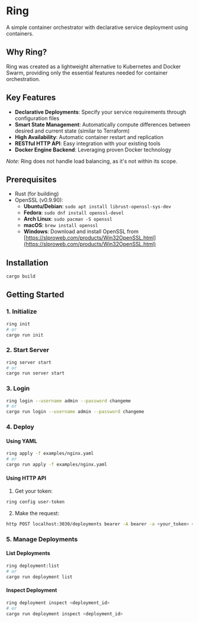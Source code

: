 # Ring

A simple container orchestrator with declarative service deployment using containers.

## Why Ring?

Ring was created as a lightweight alternative to Kubernetes and Docker Swarm, providing only the essential features needed for container orchestration.

## Key Features

- **Declarative Deployments**: Specify your service requirements through configuration files
- **Smart State Management**: Automatically compute differences between desired and current state (similar to Terraform)
- **High Availability**: Automatic container restart and replication
- **RESTful HTTP API**: Easy integration with your existing tools
- **Docker Engine Backend**: Leveraging proven Docker technology

*Note*: Ring does not handle load balancing, as it's not within its scope.

## Prerequisites

- Rust (for building)
- OpenSSL (v0.9.90):
    - **Ubuntu/Debian**: `sudo apt install librust-openssl-sys-dev`
    - **Fedora**: `sudo dnf install openssl-devel`
    - **Arch Linux**: `sudo pacman -S openssl`
    - **macOS**: `brew install openssl`
    - **Windows**: Download and install OpenSSL from [https://slproweb.com/products/Win32OpenSSL.html](https://slproweb.com/products/Win32OpenSSL.html)

## Installation

```bash
cargo build
```

## Getting Started

### 1. Initialize

```bash
ring init
# or
cargo run init
```

### 2. Start Server

```bash
ring server start
# or
cargo run server start
```

### 3. Login

```bash
ring login --username admin --password changeme
# or
cargo run login --username admin --password changeme
```

### 4. Deploy

#### Using YAML
```bash
ring apply -f examples/nginx.yaml
# or
cargo run apply -f examples/nginx.yaml
```

#### Using HTTP API
1. Get your token:
```bash
ring config user-token
```

2. Make the request:
```bash
http POST localhost:3030/deployments bearer -A bearer -a <your_token> < examples/nginx.json
```

### 5. Manage Deployments

#### List Deployments
```bash
ring deployment:list
# or
cargo run deployment list
```

#### Inspect Deployment
```bash
ring deployment inspect <deployment_id>
# or
cargo run deployment inspect <deployment_id>
```

